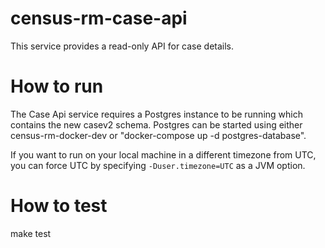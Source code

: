 # census-rm-case-api
This service provides a read-only API for case details.

# How to run
The Case Api service requires a Postgres instance to be running which contains the new casev2 schema.
Postgres can be started using either census-rm-docker-dev or "docker-compose up -d postgres-database".

If you want to run on your local machine in a different timezone from UTC, you can force UTC by specifying `-Duser.timezone=UTC` as a JVM option.

# How to test
make test
